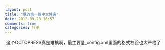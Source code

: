 ```yaml
---
layout: post
title: "我的第一篇中文博客"
date: 2012-09-20 16:57
comments: true
categories: 吐潮
---
```

<center>这个OCTOPRESS真是难搞啊，最主要是_config.xml里面的格式校验也太严格了</center>